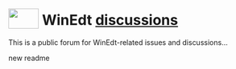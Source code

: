  <h1><span><img src="https://github.com/WinEdt-Team/WinEdt/assets/34773801/e5a22c0f-29a2-48ae-95a6-9606e02c29c0" width="60" height="40" style="vertical-align:bottom;margin:0px 0px">  WinEdt <a href="https://github.com/WinEdt-Team/WinEdt/discussions" > discussions </a> </span></h1>
This is a public forum for WinEdt-related issues and discussions...


new readme


<!--
![WinEdt](https://github.com/WinEdt-Team/WinEdt/assets/34773801/e5a22c0f-29a2-48ae-95a6-9606e02c29c0)
-->

